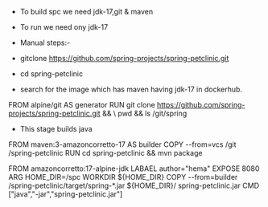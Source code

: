 * To build spc we need jdk-17,git & maven
* To run we need ony jdk-17
* Manual steps:-
* gitclone https://github.com/spring-projects/spring-petclinic.git
* cd spring-petclinic

* search for the image which has maven having jdk-17 in dockerhub.

FROM alpine/git AS generator
RUN git clone https://github.com/spring-projects/spring-petclinic.git && \ pwd && ls /git/spring 
* This stage builds java



FROM maven:3-amazoncorretto-17 AS builder
COPY --from=vcs /git /spring-petclinic
RUN cd spring-petclinic && mvn package

FROM amazoncorretto:17-alpine-jdk
LABAEL author="hema"
EXPOSE 8080
ARG HOME_DIR=/spc
WORKDIR ${HOME_DIR}
COPY --from=builder /spring-petclinic/target/spring-*.jar ${HOME_DIR}/ spring-petclinic.jar
CMD ["java","-jar","spring-petclinic.jar"]
